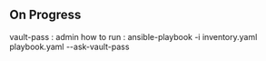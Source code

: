 ## On Progress

vault-pass : admin
how to run : ansible-playbook -i inventory.yaml playbook.yaml --ask-vault-pass